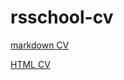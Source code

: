 # rsschool-cv

[markdown CV](https://GITHUB-USERNAME.vadim-mg.io/rsschool-cv/cv)

[HTML CV](https://GITHUB-USERNAME.vadim-mg.io/rsschool-cv/)
